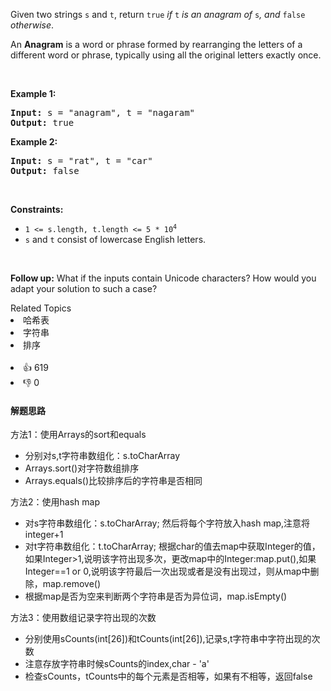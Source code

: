 <p>Given two strings <code>s</code> and <code>t</code>, return <code>true</code> <em>if</em> <code>t</code> <em>is an anagram of</em> <code>s</code><em>, and</em> <code>false</code> <em>otherwise</em>.</p>

<p>An <strong>Anagram</strong> is a word or phrase formed by rearranging the letters of a different word or phrase, typically using all the original letters exactly once.</p>

<p>&nbsp;</p> 
<p><strong>Example 1:</strong></p> 
<pre><strong>Input:</strong> s = "anagram", t = "nagaram"
<strong>Output:</strong> true
</pre>
<p><strong>Example 2:</strong></p> 
<pre><strong>Input:</strong> s = "rat", t = "car"
<strong>Output:</strong> false
</pre> 
<p>&nbsp;</p> 
<p><strong>Constraints:</strong></p>

<ul> 
 <li><code>1 &lt;= s.length, t.length &lt;= 5 * 10<sup>4</sup></code></li> 
 <li><code>s</code> and <code>t</code> consist of lowercase English letters.</li> 
</ul>

<p>&nbsp;</p> 
<p><strong>Follow up:</strong> What if the inputs contain Unicode characters? How would you adapt your solution to such a case?</p>

<div><div>Related Topics</div><div><li>哈希表</li><li>字符串</li><li>排序</li></div></div><br><div><li>👍 619</li><li>👎 0</li></div>

#### 解题思路
方法1：使用Arrays的sort和equals  
<ul>
<li>分别对s,t字符串数组化：s.toCharArray</li>
<li>Arrays.sort()对字符数组排序</li>
<li>Arrays.equals()比较排序后的字符串是否相同</li>
</ul>

方法2：使用hash map  
<ul>
<li>对s字符串数组化：s.toCharArray; 然后将每个字符放入hash map,注意将integer+1</li>
<li>对t字符串数组化：t.toCharArray; 根据char的值去map中获取Integer的值，如果Integer>1,说明该字符出现多次，更改map中的Integer:map.put(),如果Integer==1 or 0,说明该字符最后一次出现或者是没有出现过，则从map中删除，map.remove()</li>
<li>根据map是否为空来判断两个字符串是否为异位词，map.isEmpty()</li>
</ul>

方法3：使用数组记录字符出现的次数
<ul>
<li>分别使用sCounts(int[26])和tCounts(int[26]),记录s,t字符串中字符出现的次数</li>
<li>注意存放字符串时候sCounts的index,char - 'a'</li>
<li>检查sCounts，tCounts中的每个元素是否相等，如果有不相等，返回false</li>
</ul>
